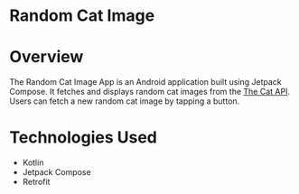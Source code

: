 # Random Cat Image

# Overview
The Random Cat Image App is an Android application built using Jetpack Compose. It fetches and displays random cat images from the <a href = "https://developers.thecatapi.com/view-account/ylX4blBYT9FaoVd6OhvR?report=bOoHBz-8t">The Cat API</a>. Users can fetch a new random cat image by tapping a button.

# Technologies Used
- Kotlin
- Jetpack Compose
- Retrofit
